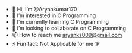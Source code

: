 - 👋 Hi, I’m @Aryankumar170
- 👀 I’m interested in C Programming
- 🌱 I’m currently learning C Programming
- 💞️ I’m looking to collaborate on C Programming
- 📫 How to reach me aryanks009@gmail.com
- ⚡ Fun fact: Not Applicable for me :P

<!---
Aryankumar170/Aryankumar170 is a ✨ special ✨ repository because its `README.md` (this file) appears on your GitHub profile.
You can click the Preview link to take a look at your changes.
--->
